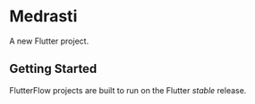 # Medrasti

A new Flutter project.

## Getting Started

FlutterFlow projects are built to run on the Flutter _stable_ release.
